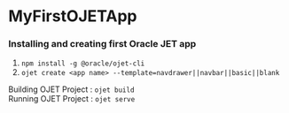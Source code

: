# MyFirstOJETApp

### Installing and creating first Oracle JET app

1. `npm install -g @oracle/ojet-cli`
2. `ojet create <app name> --template=navdrawer||navbar||basic||blank`

Building OJET Project : `ojet build`  
Running OJET Project : `ojet serve`
